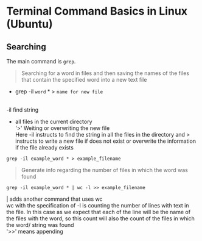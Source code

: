 
# Terminal Command Basics in Linux (Ubuntu)

## Searching

The main command is `grep`.

> Searching for a word in files and then saving the names of the files that contain the specified word into a new text file

- grep -il `word` * > `name for new file` <br><br>

-il find string <br>
* all files in the current directory <br>
'>' Weiting or overwriting the new file<br>
Here -il instructs to find the string in all the files in the directory and > instructs to write a new file if does not exist or overwrite the information if the file already exists

```
grep -il example_word * > example_filename

```

> Generate info regarding the number of files in which the word was found

```
grep -il example_word * | wc -l >> example_filename
```

| adds another command that uses wc <br>
wc with the specification of -l is counting the number of lines with text in the file. In this case as we expect that each of the line will be the name of the files with the word, so this count will also the count of the files in which the word/ string was found<br>
'>>' means appending

